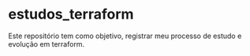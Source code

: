 # estudos_terraform
Este repositório tem como objetivo, registrar meu processo de estudo e evolução em terraform.
